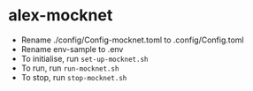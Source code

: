 # alex-mocknet
- Rename ./config/Config-mocknet.toml to .config/Config.toml
- Rename env-sample to .env
- To initialise, run `set-up-mocknet.sh`
- To run, run `run-mocknet.sh`
- To stop, run `stop-mocknet.sh`
